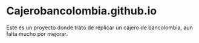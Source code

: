 # Cajerobancolombia.github.io
Este es un proyecto donde trato de replicar un cajero de bancolombia, aun falta mucho por mejorar.
